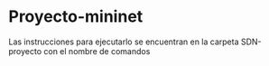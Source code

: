# Proyecto-mininet
Las instrucciones para ejecutarlo se encuentran en la carpeta SDN-proyecto con el nombre de comandos
